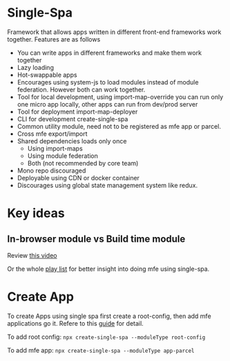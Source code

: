 # Single-Spa

Framework that allows apps written in different front-end frameworks work together. Features are as follows
- You can write apps in different frameworks and make them work together
- Lazy loading
- Hot-swappable apps
- Encourages using system-js to load modules instead of module federation. However both can work together.
- Tool for local development, using import-map-override you can run only one micro app locally, other apps can run from dev/prod server
- Tool for deployment import-map-deployer 
- CLI for development create-single-spa
- Common utility module, need not to be registered as mfe app or parcel.
- Cross mfe export/import
- Shared dependencies loads only once
  - Using import-maps
  - Using module federation
  - Both (not recommended by core team)
- Mono repo discouraged
- Deployable using CDN or docker container
- Discourages using global state management system like redux.

# Key ideas
## In-browser module vs Build time module
Review [this video](https://www.youtube.com/watch?v=Jxqiu6pdMSU&list=PLLUD8RtHvsAOhtHnyGx57EYXoaNsxGrTU&index=2)

Or the whole [play list](https://www.youtube.com/playlist?list=PLLUD8RtHvsAOhtHnyGx57EYXoaNsxGrTU) for better insight into doing mfe using single-spa.


# Create App
To create Apps using single spa first create a root-config, then add mfe applications go it. Refere to this [guide](https://single-spa.js.org/docs/getting-started-overview) for detail.

To add root config: `npx create-single-spa --moduleType root-config`

To add mfe app: `npx create-single-spa --moduleType app-parcel`


